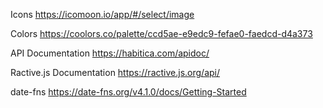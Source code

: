 Icons
https://icomoon.io/app/#/select/image

Colors
https://coolors.co/palette/ccd5ae-e9edc9-fefae0-faedcd-d4a373

API Documentation
https://habitica.com/apidoc/

Ractive.js Documentation
https://ractive.js.org/api/

date-fns
https://date-fns.org/v4.1.0/docs/Getting-Started
